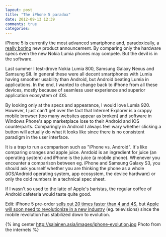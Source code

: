 ```yaml
---
layout: post
title: "The iPhone 5 paradox"
date: 2012-09-13 12:39
comments: true
categories:
---
```



iPhone 5 is currently the most advanced smartphone and, paradoxically, a [really boring](http://www.wired.com/gadgetlab/2012/09/the-iphone-5-is-boring-and-amazing/) new product announcement. By comparing only the hardware specs even the new Nokia Lumia phones may compete. But the devil is in the software.

<!-- more -->

Last summer I test-drove Nokia Lumia 800, Samsung Galaxy Nexus and Samsung SII. In general these were all decent smartphones with Lumia having smoother usability than Android, but Android beating Lumia in applications. In the end, I wanted to change back to iPhone from all these devices, mostly because of seamless user experience and superior application ecosystem of iOS.

By looking only at the specs and appearance, I would love Lumia 920. However, I just can't get over the fact that Internet Explorer is a crappy mobile browser (too many websites appear as broken) and software in Windows Phone's app marketplace lose to their Android and iOS counterparts. Comparingly in Android I always feel wary whether clicking a button will actually do what it looks like since there is no consistent paradigm in the user interface.

It is a trap to run a comparison such as "iPhone vs. Android". It's like comparing oranges and apple juice. Anrdoid is an ingredient for juice (an operating system) and iPhone is the juice (a mobile phone). Whenever you encounter a comparison between eg. iPhone and Samsung Galaxy S3, you should ask yourself whether you are thinking the phone as a whole (iOS/Android operating system, app ecosystem, the device hardware) or only the cold numbers in a technical spec sheet.

If I wasn't so used to the latte of Apple's baristas, the regular coffee of Android cafeteria would taste quite good.

Edit: iPhone 5 pre-order [sells out 20 times faster than 4 and 4S](http://techcrunch.com/2012/09/14/iphone-5-pre-order-sells-out-20x-faster-than-4-and-4s-further-highlighting-apples-dominance/), but [Apple will soon need to revolutionize in a new industry](http://pandodaily.com/2012/09/13/yesterday-marked-the-beginning-of-the-end-of-apples-dominance-unless/) (eg. televisions) since the mobile revolution has stabilized down to evolution.

{% img center http://salainen.asia/images/iphone-evolution.jpg Photo from the internets %}

